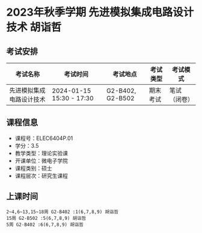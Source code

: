 # 2023年秋季学期 先进模拟集成电路设计技术 胡诣哲




## 考试安排

| 考试名称 | 考试时间 | 考试地点 | 考试类型 | 考试模式 |
| -------- | -------- | -------- | -------- | -------- |
| 先进模拟集成电路设计技术 | 2024-01-15 15:30 - 17:30 | G2-B402, G2-B502 | 期末考试 | 笔试（闭卷） |





## 课程信息

- 课程号：ELEC6404P.01
- 学分：3.5
- 教学类型：理论实验课
- 开课单位：微电子学院
- 课程类别：硕士
- 课程层次：研究生课程

## 上课时间

```
2~4,6~13,15~18周 G2-B402 :1(6,7,8,9) 胡诣哲
15周 G2-B502 :5(6,7,8,9) 胡诣哲
5周 G2-B402 :6(6,7,8,9) 胡诣哲
```

